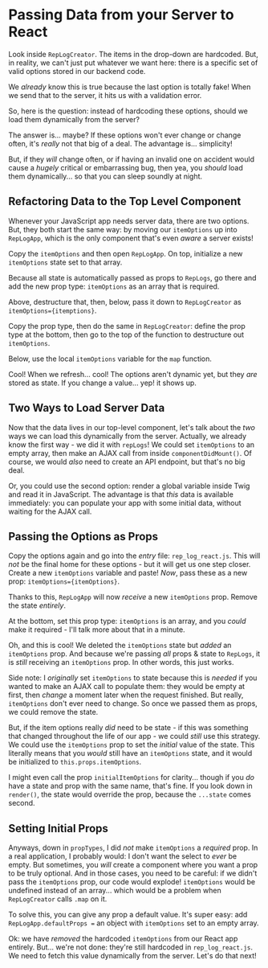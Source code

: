 # Passing Data from your Server to React

Look inside `RepLogCreator`. The items in the drop-down are hardcoded. But, in
reality, we can't just put whatever we want here: there is a specific set of valid
options stored in our backend code.

We *already* know this is true because the last option is totally fake! When we
send that to the server, it hits us with a validation error.

So, here is the question: instead of hardcoding these options, should we load them
dynamically from the server?

The answer is... maybe? If these options won't ever change or change often, it's
*really* not that big of a deal. The advantage is... simplicity!

But, if they *will* change often, or if having an invalid one on accident would
cause a *hugely* critical or embarrassing bug, then yea, you *should* load them
dynamically... so that you can sleep soundly at night.

## Refactoring Data to the Top Level Component

Whenever your JavaScript app needs server data, there are two options. But, they
both start the same way: by moving our `itemOptions` up into `RepLogApp`, which
is the only component that's even *aware* a server exists!

Copy the `itemOptions` and then open `RepLogApp`. On top, initialize a new
`itemOptions` state set to that array.

Because all state is automatically passed as props to `RepLogs`, go there and add
the new prop type: `itemOptions` as an array that is required.

Above, destructure that, then, below, pass it down to `RepLogCreator` as
`itemOptions={itemptions}`.

Copy the prop type, then do the same in `RepLogCreator`: define the prop type
at the bottom, then go to the top of the function to destructure out `itemOptions`.

Below, use the local `itemOptions` variable for the `map` function.

Cool! When we refresh... cool! The options aren't dynamic yet, but they *are*
stored as state. If you change a value... yep! it shows up.

## Two Ways to Load Server Data

Now that the data lives in our top-level component, let's talk about the *two*
ways we can load this dynamically from the server. Actually, we already know the
first way - we did it with `repLogs`! We could set `itemOptions` to an empty
array, then make an AJAX call from inside `componentDidMount()`. Of course, we
would *also* need to create an API endpoint, but that's no big deal.

Or, you could use the second option: render a global variable inside Twig and read
it in JavaScript. The advantage is that *this* data is available immediately: you
can populate your app with some initial data, without waiting for the AJAX call.

## Passing the Options as Props

Copy the options again and go into the *entry* file: `rep_log_react.js`. This will
*not* be the final home for these options - but it will get us one step closer.
Create a new `itemOptions` variable and paste! *Now*, pass these as a new prop:
`itemOptions={itemOptions}`.

Thanks to this, `RepLogApp` will now *receive* a new `itemOptions` prop. Remove
the state *entirely*.

At the bottom, set this prop type: `itemOptions` is an array, and you *could*
make it required - I'll talk more about that in a minute.

Oh, and this is cool! We deleted the `itemOptions` state but *added* an `itemOptions`
prop. And because we're passing *all* props & state to `RepLogs`, it is *still*
receiving an `itemOptions` prop. In other words, this just works.

Side note: I *originally* set `itemOptions` to state because this is *needed* if
you wanted to make an AJAX call to populate them: they would be empty at first,
then *change* a moment later when the request finished. But really, `itemOptions`
don't ever need to change. So once we passed them as props, we could remove the
state.

But, if the item options really *did* need to be state - if this was something
that changed throughout the life of our app - we could *still* use this strategy.
We could use the `itemOptions` prop to set the *initial* value of the state.
This literally means that you *would* still have an `itemOptions` state, and it
would be initialized to `this.props.itemOptions`.

I might even call the prop `initialItemOptions` for clarity... though if you *do*
have a state and prop with the same name, that's fine. If you look down in `render()`,
the state would override the prop, because the `...state` comes second.

## Setting Initial Props

Anyways, down in `propTypes`, I did *not* make `itemOptions` a *required* prop.
In a real application, I probably would: I don't want the select to *ever* be
empty. But sometimes, you *will* create a component where you want a prop to be
truly optional. And in those cases, you need to be careful: if we didn't pass the
`itemOptions` prop, our code would explode! `itemOptions` would be undefined instead
of an array... which would be a problem when `RepLogCreator` calls `.map` on it.

To solve this, you can give any prop a default value. It's super easy: add
`RepLogApp.defaultProps =` an object with `itemOptions` set to an empty array.

Ok: we have *removed* the hardcoded `itemOptions` from our React app entirely.
But... we're not done: they're still hardcoded in `rep_log_react.js`. We need to
fetch this value dynamically from the server. Let's do that next!
